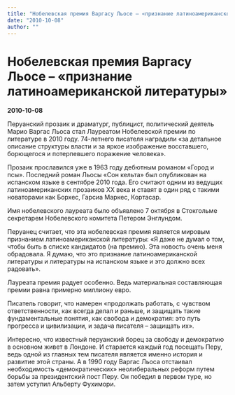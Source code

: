 ```yaml
---
title: "Нобелевская премия Варгасу Льосе – «признание латиноамериканской литературы»"
date: "2010-10-08"
author: ""
---
```


# Нобелевская премия Варгасу Льосе – «признание латиноамериканской литературы»

**2010-10-08** 

Перуанский прозаик и драматург, публицист, политический деятель Марио Варгас Льоса стал Лауреатом Нобелевской премии по литературе в 2010 году. 74-летнего писателя наградили «за детальное описание структуры власти и за яркое изображение восставшего, борющегося и потерпевшего поражение человека».

Прозаик прославился уже в 1963 году дебютным романом «Город и псы». Последний роман Льосы «Сон кельта» был опубликован на испанском языке в сентябре 2010 года. Его считают одним из ведущих латиноамериканских прозаиков XX века и ставят в один ряд с такими новаторами как Борхес, Гарсиа Маркес, Кортасар.

Имя нобелевского лауреата было объявлено 7 октября в Стокгольме секретарем Нобелевского комитета Петером Энглундом.

Перуанец считает, что эта нобелевская премия является мировым признанием латиноамериканской литературы: «Я даже не думал о том, чтобы быть в списке кандидатов (на премию). Эта новость очень меня обрадовала. Я думаю, что это признание латиноамериканской литературы и литературы на испанском языке и это должно всех радовать».

Лауреата премия радует особенно. Ведь материальная составляющая премии равна примерно миллиону евро.

Писатель говорит, что намерен «продолжать работать, с чувством ответственности, как всегда делал и раньше, и защищать такие фундаментальные понятия, как свобода и демократия: это путь прогресса и цивилизации, и задача писателя – защищать их».

Интересно, что известный перуанский борец за свободу и демократию в основном живет в Лондоне. И старается каждый год посещать Перу, ведь одной из главных тем писателя является именно история и развитие этой страны. А в 1990 году Варгас Льоса отстаивал необходимость «демократических» неолиберальных реформ путем борьбы за президентский пост Перу. Он победил в первом туре, но затем уступил Альберту Фухимори.